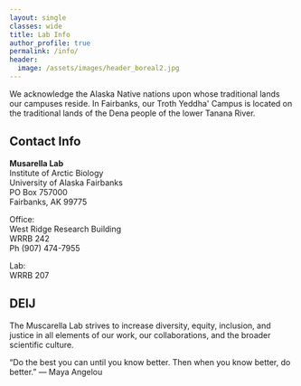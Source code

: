 ```yaml
---
layout: single
classes: wide
title: Lab Info
author_profile: true
permalink: /info/
header:
  image: /assets/images/header_boreal2.jpg
---
```


We acknowledge the Alaska Native nations upon whose traditional lands our campuses reside. In Fairbanks, our Troth Yeddha' Campus is located on the traditional lands of the Dena people of the lower Tanana River.

## Contact Info

**Musarella Lab** <br>
Institute of Arctic Biology <br>
University of Alaska Fairbanks <br>
PO Box 757000 <br>
Fairbanks, AK 99775 <br>

Office: <br>
West Ridge Research Building <br>
WRRB 242 <br>
Ph (907) 474-7955 <br>

Lab: <br>
WRRB 207 <br>



## DEIJ
The Muscarella Lab strives to increase diversity, equity, inclusion, and justice in all elements of our work, our collaborations, and the broader scientific culture. 

“Do the best you can until you know better. Then when you know better, do better.” ― Maya Angelou 






